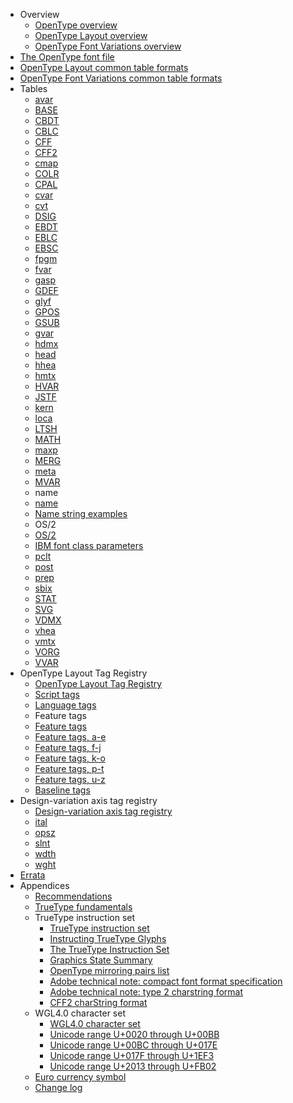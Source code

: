 * Overview
  * [OpenType overview](overview.md)
  * [OpenType Layout overview](ttochap1.md)
  * [OpenType Font Variations overview](otvaroverview.md)
* [The OpenType font file](otff.md)
* [OpenType Layout common table formats](chapter2.md)
* [OpenType Font Variations common table formats](otvarcommonformats.md)
* Tables
  * [avar](avar.md)
  * [BASE](base.md)
  * [CBDT](cbdt.md)
  * [CBLC](cblc.md)
  * [CFF](cff.md)
  * [CFF2](cff2.md)
  * [cmap](cmap.md)
  * [COLR](colr.md)
  * [CPAL](cpal.md)
  * [cvar](cvar.md)
  * [cvt](cvt.md)
  * [DSIG](dsig.md)
  * [EBDT](ebdt.md)
  * [EBLC](eblc.md)
  * [EBSC](ebsc.md)
  * [fpgm](fpgm.md)
  * [fvar](fvar.md)
  * [gasp](gasp.md)
  * [GDEF](gdef.md)
  * [glyf](glyf.md)
  * [GPOS](gpos.md)
  * [GSUB](gsub.md)
  * [gvar](gvar.md)
  * [hdmx](hdmx.md)
  * [head](head.md)
  * [hhea](hhea.md)
  * [hmtx](hmtx.md)
  * [HVAR](hvar.md)
  * [JSTF](jstf.md)
  * [kern](kern.md)
  * [loca](loca.md)
  * [LTSH](ltsh.md)
  * [MATH](math.md)
  * [maxp](maxp.md)
  * [MERG](merg.md)
  * [meta](meta.md)
  * [MVAR](mvar.md)
  * name
  * [name](name.md)
  * [Name string examples](namesmp.md)
  * OS/2
  * [OS/2](os2.md)
  * [IBM font class parameters](ibmfc.md)
  * [pclt](pclt.md)
  * [post](post.md)
  * [prep](prep.md)
  * [sbix](sbix.md)
  * [STAT](stat.md)
  * [SVG](svg.md)
  * [VDMX](vdmx.md)
  * [vhea](vhea.md)
  * [vmtx](vmtx.md)
  * [VORG](vorg.md)
  * [VVAR](vvar.md)
* OpenType Layout Tag Registry
  * [OpenType Layout Tag Registry](ttoreg.md)
  * [Script tags](scripttags.md)
  * [Language tags](languagetags.md)
  * Feature tags
  * [Feature tags](featuretags.md)
  * [Feature tags, a-e](features_ae.md)
  * [Feature tags, f-j](features_fj.md)
  * [Feature tags, k-o](features_ko.md)
  * [Feature tags, p-t](features_pt.md)
  * [Feature tags, u-z](features_uz.md)
  * [Baseline tags](baselinetags.md)
* Design-variation axis tag registry
  * [Design-variation axis tag registry](dvaraxisreg.md)
  * [ital](dvaraxistag_ital.md)
  * [opsz](dvaraxistag_opsz.md)
  * [slnt](dvaraxistag_slnt.md)
  * [wdth](dvaraxistag_wdth.md)
  * [wght](dvaraxistag_wght.md)
* [Errata](errata.md)
* Appendices
  * [Recommendations](recom.md)
  * [TrueType fundamentals](ttch01.md)
  * TrueType instruction set
    * [TrueType instruction set](ttinst.md)
    * [Instructing TrueType Glyphs](tt_instructing_glyphs.md)
    * [The TrueType Instruction Set](tt_instructions.md)
    * [Graphics State Summary](tt_graphics_state.md)
    * [OpenType mirroring pairs list](ompl.md)
    * [Adobe technical note: compact font format specification](cffspec.md)
    * [Adobe technical note: type 2 charstring format](charstr2.md)
    * [CFF2 charString format](cff2charstr.md)
  * WGL4.0 character set
    * [WGL4.0 character set](wgl4.md)
    * [Unicode range U+0020 through U+00BB](wgl4b.md)
    * [Unicode range U+00BC through U+017E](wgl4c.md)
    * [Unicode range U+017F through U+1EF3](wgl4d.md)
    * [Unicode range U+2013 through U+FB02](wgl4e.md)
  * [Euro currency symbol](euro.md)
  * [Change log](changes.md)
